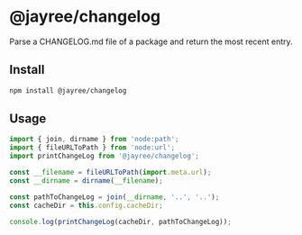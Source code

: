 @jayree/changelog
===========================================

Parse a CHANGELOG.md file of a package and return the most recent entry.

## Install

```bash
npm install @jayree/changelog
````

## Usage

```js
import { join, dirname } from 'node:path';
import { fileURLToPath } from 'node:url';
import printChangeLog from '@jayree/changelog';

const __filename = fileURLToPath(import.meta.url);
const __dirname = dirname(__filename);

const pathToChangeLog = join(__dirname, '..', '..');
const cacheDir = this.config.cacheDir;

console.log(printChangeLog(cacheDir, pathToChangeLog));
```
